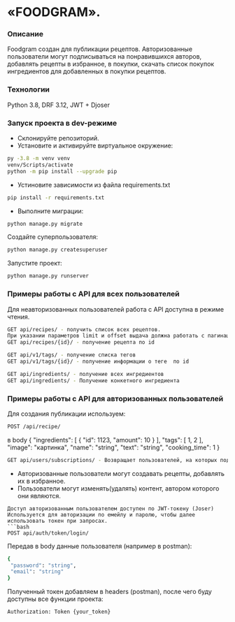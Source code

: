 # «FOODGRAM».
 ### Описание
Foodgram создан для публикации рецептов.
Авторизованные пользователи могут подписываться на понравившихся авторов, добавлять рецепты в избранное, в покупки, скачать список покупок ингредиентов для добавленных в покупки рецептов.

 ### Технологии
 Python 3.8, DRF 3.12, JWT + Djoser
 ### Запуск проекта в dev-режиме
 - Склонируйте репозиторий.
 - Установите и активируйте виртуальное окружение:
 ```bash
 py -3.8 -m venv venv
 venv/Scripts/activate
 python -m pip install --upgrade pip
 ```
 - Устиновите зависимости из файла requirements.txt
 ```bash
 pip install -r requirements.txt
 ```
 - Выполните миграции:
 ```bash
 python manage.py migrate
 ```
 Создайте суперпользователя:
 ```bash
 python manage.py createsuperuser
 ```
 Запустите проект:
 ```bash
 python manage.py runserver
 ```
 ### Примеры работы с API для всех пользователей
 Для неавторизованных пользователей работа с API доступна в режиме чтения.
 ```bash
 GET api/recipes/ - получить список всех рецептов.
 При указании параметров limit и offset выдача должна работать с пагинацией
 GET api/recipes/{id}/ - получение рецепта по id

 GET api/v1/tags/ - получение списка тегов
 GET api/v1/tags/{id}/ - получение информации о теге  по id

 GET api/ingredients/ - получение всех ингредиентов
 GET api/ingredients/ - Получение конкетного ингредиента
 ```
 ### Примеры работы с API для авторизованных пользователей
 Для создания публикации используем:
 ```bash
 POST /api/recipe/
 ```
 в body
{
  "ingredients": [
    {
      "id": 1123,
      "amount": 10
    }
  ],
  "tags": [
    1,
    2
  ],
  "image": "картинка",
  "name": "string",
  "text": "string",
  "cooking_time": 1
}


 ```bash
 GET api/users/subscriptions/ - Возвращает пользователей, на которых подписан текущий пользователь. В выдачу добавляются рецепты.
 ```
 - Авторизованные пользователи могут создавать рецепты,
добавлять их в избранное.
 - Пользователи могут изменять(удалять) контент, автором которого они являются.


 ```
 Доступ авторизованным пользователем доступен по JWT-токену (Joser)
 Используется для авторизации по емейлу и паролю, чтобы далее использовать токен при запросах.
 ```bash
 POST api/auth/token/login/
 ```
 Передав в body данные пользователя (например в postman):
 ```bash
{
  "password": "string",
  "email": "string"
}
 ```
 Полученный токен добавляем в headers (postman), после чего буду доступны все функции проекта:
 ```bash
 Authorization: Token {your_token}
 ```

